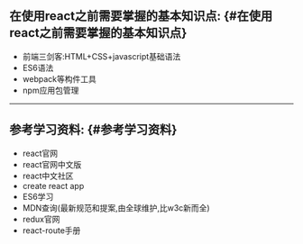 ## 在使用react之前需要掌握的基本知识点: {#在使用react之前需要掌握的基本知识点}

* 前端三剑客:HTML+CSS+javascript基础语法
* ES6语法
* webpack等构件工具
* npm应用包管理

---

## 参考学习资料: {#参考学习资料}

* react官网
* react官网中文版
* react中文社区
* create react app
* ES6学习
* MDN查询\(最新规范和提案,由全球维护,比w3c新而全\)
* redux官网
* react-route手册

  


